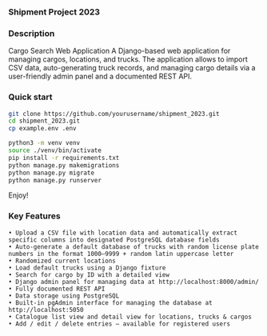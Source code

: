 ### Shipment Project 2023

### Description
Cargo Search Web Application
A Django-based web application for managing cargos, locations, and trucks. The application allows to import CSV data, auto-generating truck records, and managing cargo details via a user-friendly admin panel and a documented REST API.

### Quick start
```bash
git clone https://github.com/yourusername/shipment_2023.git
cd shipment_2023.git
cp example.env .env

python3 -m venv venv  
source ./venv/bin/activate  
pip install -r requirements.txt  
python manage.py makemigrations  
python manage.py migrate  
python manage.py runserver
```
Enjoy!


### Key Features
    • Upload a CSV file with location data and automatically extract specific columns into designated PostgreSQL database fields
    • Auto-generate a default database of trucks with random license plate numbers in the format 1000–9999 + random latin uppercase letter
    • Randomized current locations
    • Load default trucks using a Django fixture
    • Search for cargo by ID with a detailed view
    • Django admin panel for managing data at http://localhost:8000/admin/
    • Fully documented REST API
    • Data storage using PostgreSQL
    • Built-in pgAdmin interface for managing the database at http://localhost:5050
    • Catalogue list view and detail view for locations, trucks & cargos
    • Add / edit / delete entries — available for registered users
